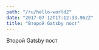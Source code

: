 ```yaml
---
path: "/ru/hello-world2"
date: "2017-07-12T17:12:33.962Z"
title: "Второй Gatsby пост"
---
```


Второй Gatsby пост